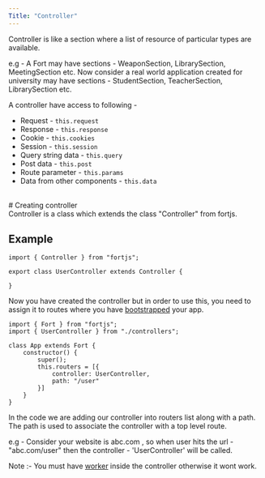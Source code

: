 ```yaml
---
Title: "Controller"
---
```


Controller is like a section where a list of resource of particular types are available.

e.g - A Fort may have sections - WeaponSection, LibrarySection, MeetingSection etc. Now consider a real world application created for university may have sections - StudentSection, TeacherSection, LibrarySection etc.

A controller have access to following - 

* Request - `this.request`
* Response - `this.response`
* Cookie - `this.cookies`
* Session - `this.session`
* Query string data - `this.query`
* Post data - `this.post`
* Route parameter -  `this.params`
* Data from other components -  `this.data`

<br>
# Creating controller

<br>
Controller is a class which extends the class "Controller" from fortjs.


## Example

```
import { Controller } from "fortjs";

export class UserController extends Controller {
   
}
```

Now you have created the controller but in order to use this, you need to assign it to routes where you have [bootstrapped](bootstrap) your app.

```
import { Fort } from "fortjs";
import { UserController } from "./controllers";

class App extends Fort {
    constructor() {
        super();
        this.routers = [{
            controller: UserController,
            path: "/user"
        }]
    }
}
```

In the code we are adding our controller into routers list along  with a path. The path is used to associate the controller with a top level route.

e.g - Consider your website is abc.com , so when user hits the url - "abc.com/user" then the controller - 'UserController' will be called. 

Note :- You must have [worker](worker) inside the controller otherwise it wont work.